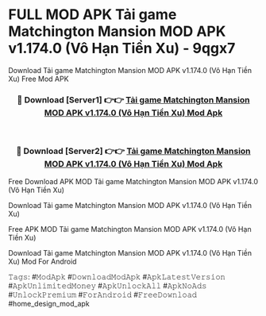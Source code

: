 # FULL MOD APK Tải game Matchington Mansion MOD APK v1.174.0 (Vô Hạn Tiền Xu) - 9qgx7
Download Tải game Matchington Mansion MOD APK v1.174.0 (Vô Hạn Tiền Xu) Free Mod APK

<div align="center">
<h3>🔴 Download [Server1] 👉👉 <a href="https://apk-comot.site?title=Tải_game_Matchington_Mansion_MOD_APK_v1.174.0_(Vô_Hạn_Tiền_Xu)">Tải game Matchington Mansion MOD APK v1.174.0 (Vô Hạn Tiền Xu) Mod Apk</a></h3><br>

<h3>🔴 Download [Server2] 👉👉 <a href="https://apk-comot.site?title=Tải_game_Matchington_Mansion_MOD_APK_v1.174.0_(Vô_Hạn_Tiền_Xu)">Tải game Matchington Mansion MOD APK v1.174.0 (Vô Hạn Tiền Xu) Mod Apk</a></h3>
</div>


Free Download APK MOD Tải game Matchington Mansion MOD APK v1.174.0 (Vô Hạn Tiền Xu)

Download Tải game Matchington Mansion MOD APK v1.174.0 (Vô Hạn Tiền Xu) 

Free APK MOD Tải game Matchington Mansion MOD APK v1.174.0 (Vô Hạn Tiền Xu) 

Download Tải game Matchington Mansion MOD APK v1.174.0 (Vô Hạn Tiền Xu) Mod For Android

𝚃𝚊𝚐𝚜: #𝙼𝚘𝚍𝙰𝚙𝚔 #𝙳𝚘𝚠𝚗𝚕𝚘𝚊𝚍𝙼𝚘𝚍𝙰𝚙𝚔 #𝙰𝚙𝚔𝙻𝚊𝚝𝚎𝚜𝚝𝚅𝚎𝚛𝚜𝚒𝚘𝚗 #𝙰𝚙𝚔𝚄𝚗𝚕𝚒𝚖𝚒𝚝𝚎𝚍𝙼𝚘𝚗𝚎𝚢 #𝙰𝚙𝚔𝚄𝚗𝚕𝚘𝚌𝚔𝙰𝚕𝚕 #𝙰𝚙𝚔𝙽𝚘𝙰𝚍𝚜 #𝚄𝚗𝚕𝚘𝚌𝚔𝙿𝚛𝚎𝚖𝚒𝚞𝚖 #𝙵𝚘𝚛𝙰𝚗𝚍𝚛𝚘𝚒𝚍 #𝙵𝚛𝚎𝚎𝙳𝚘𝚠𝚗𝚕𝚘𝚊𝚍 #home_design_mod_apk